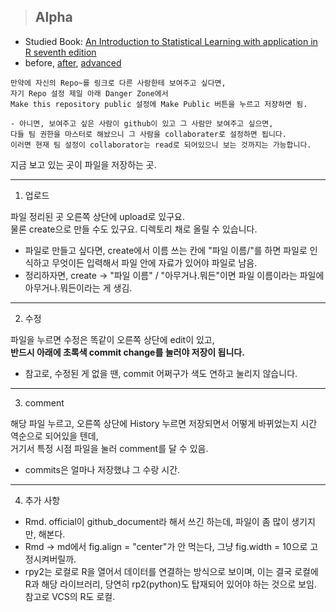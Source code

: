 > ## Alpha
- Studied Book: [An Introduction to Statistical Learning with application in R seventh edition](https://www.google.com/search?sxsrf=ALeKk03Lx5KEuu8R-EzQ6KTwIVHdqNtfeg%3A1594810049744&source=hp&ei=wd4OX8-cKsesmAX2prHoCw&q=Introduce+to+Statistical+Learning+with+R+seventh&oq=Introduce+to+Statistical+Learning+with+R+seventh&gs_lcp=CgZwc3ktYWIQAzoECCMQJzoICAAQsQMQgwE6BQgAELEDOgIIADoECAAQAzoECAAQHjoGCAAQCBAeUNsPWNCuAWCssgFoAnAAeACAAcUBiAGQQJIBBDAuNTSYAQCgAQGqAQdnd3Mtd2l6&sclient=psy-ab&ved=0ahUKEwiPgfyzis_qAhVHFqYKHXZTDL0Q4dUDCAc&uact=5)
- before, [after](https://github.com/0liu/ISLR), [advanced](https://github.com/younggyoseo/ISLR-with-Python)

```
만약에 자신의 Repo~를 링크로 다른 사람한테 보여주고 싶다면,
자기 Repo 설정 제일 아래 Danger Zone에서
Make this repository public 설정에 Make Public 버튼을 누르고 저장하면 됨.

- 아니면, 보여주고 싶은 사람이 github이 있고 그 사람만 보여주고 싶으면,
다들 팀 권한을 마스터로 해놨으니 그 사람을 collaborater로 설정하면 됩니다.
이러면 현재 팀 설정이 collaborator는 read로 되어있으니 보는 것까지는 가능합니다.
```

지금 보고 있는 곳이 파일을 저장하는 곳.

***
1. 업로드

파일 정리된 곳 오른쪽 상단에 upload로 있구요.<br />
물론 create으로 만들 수도 있구요. 디렉토리 채로 올릴 수 있습니다.

- 파일로 만들고 싶다면, create에서 이름 쓰는 칸에 "파일 이름/"를 하면 파일로 인식하고 무엇이든 입력해서 파일 안에 자료가 있어야 파일로 남음.
- 정리하자면, create -> "파일 이름" / "아무거나.뭐든"이면 파일 이름이라는 파일에 아무거나.뭐든이라는 게 생김.
---
2. 수정

파일을 누르면 수정은 똑같이 오른쪽 상단에 edit이 있고,<br />
**반드시 아래에 초록색 commit change를 눌러야 저장이 됩니다.**

- 참고로, 수정된 게 없을 땐, commit 어쩌구가 색도 연하고 눌리지 않습니다.
---
3. comment

해당 파일 누르고, 오른쪽 상단에 History 누르면 저장되면서 어떻게 바뀌었는지 시간 역순으로 되어있을 텐데,<br />
거기서 특정 시점 파일을 눌러 comment를 달 수 있음.

- commits은 얼마나 저장했냐 그 수랑 시간.
---

4. 추가 사항

- Rmd. official이 github_document라 해서 쓰긴 하는데, 파일이 좀 많이 생기지만, 해본다.
- Rmd -> md에서 fig.align = "center"가 안 먹는다, 그냥 fig.width = 10으로 고정시켜버릴까.
- rpy2는 로컬로 R을 열어서 데이터를 연결하는 방식으로 보이며, 이는 결국 로컬에 R과 해당 라이브러리, 당연히 rp2(python)도 탑재되어 있어야 하는 것으로 보임. 참고로 VCS의 R도 로컬.
